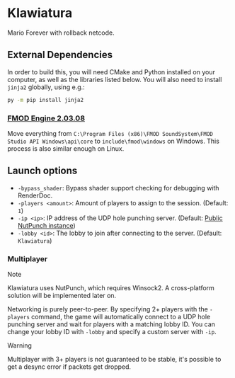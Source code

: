# Klawiatura

Mario Forever with rollback netcode.

## External Dependencies

In order to build this, you will need CMake and Python installed on your computer, as well as the libraries listed below. You will also need to install `jinja2` globally, using e.g.:

```bash
py -m pip install jinja2
```

### [FMOD Engine 2.03.08](https://www.fmod.com/download#fmodengine)

Move everything from `C:\Program Files (x86)\FMOD SoundSystem\FMOD Studio API Windows\api\core`
to `include\fmod\windows` on Windows. This process is also similar enough on
Linux.

## Launch options

- `-bypass_shader`: Bypass shader support checking for debugging with RenderDoc.
- `-players <amount>`: Amount of players to assign to the session. (Default: `1`)
- `-ip <ip>`: IP address of the UDP hole punching server. (Default: [Public NutPunch instance](https://github.com/Schwungus/nutpunch?tab=readme-ov-file#public-instance))
- `-lobby <id>`: The lobby to join after connecting to the server. (Default: `Klawiatura`)

### Multiplayer

> [!NOTE]
> Klawiatura uses NutPunch, which requires Winsock2. A cross-platform solution will be implemented later on.

Networking is purely peer-to-peer. By specifying 2+ players with the `-players`
command, the game will automatically connect to a UDP hole punching server and
wait for players with a matching lobby ID. You can change your lobby ID with
`-lobby` and specify a custom server with `-ip`.

> [!WARNING]
> Multiplayer with 3+ players is not guaranteed to be stable, it's possible to get a desync error if packets get dropped.
